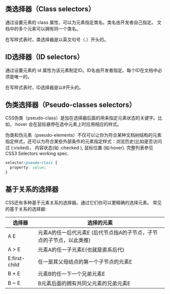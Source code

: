 ## 类选择器（Class selectors）

通过设置元素的 class 属性，可以为元素指定类名。类名由开发者自己指定。 文档中的多个元素可以拥有同一个类名。

在写样式表时，类选择器是以英文句号（.）开头的。

## ID选择器（ID selectors）

通过设置元素的 id 属性为该元素制定ID。ID名由开发者指定。每个ID在文档中必须是唯一的。

在写样式表时，ID选择器是以#开头的。

## 伪类选择器（Pseudo-classes selectors）
CSS伪类（pseudo-class）是加在选择器后面的用来指定元素状态的关键字。比如，:hover 会在鼠标悬停在选中元素上时应用相应的样式。

伪类和伪元素（pseudo-elements）不仅可以让你为符合某种文档树结构的元素指定样式，还可以为符合某些外部条件的元素指定样式：浏览历史(比如是否访问过 (:visited)， 内容状态(如 :checked ), 鼠标位置 (如:hover). 完整列表参见 CSS3 Selectors working spec.
```css
selector:pseudo-class {
  property: value;
}
```

## 基于关系的选择器
                                                                                                                                                                                                                                                                                                                                                                                                                                                                                                                              CSS还有多种基于元素关系的选择器。通过它们你可以更精确的选择元素。
常见的基于关系的选择器:

选择器	|选择的元素
---- |---
A E	|元素A的任一后代元素E (后代节点指A的子节点，子节点的子节点，以此类推)
A > E	|元素A的任一子元素E(也就是直系后代)
E:first-child	|任一是其父母结点的第一个子节点的元素E
B + E	|元素B的任一下一个兄弟元素E
B ~ E	|B元素后面的拥有共同父元素的兄弟元素E